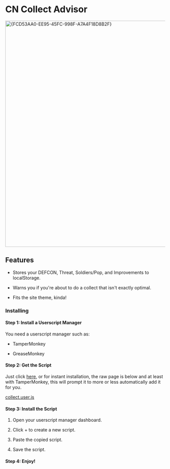 # CN Collect Advisor

<img width="1147" height="713" alt="{FCD53AA0-EE95-45FC-998F-A7A4F18D8B2F}" src="https://github.com/user-attachments/assets/fdc7a3ed-a304-4fc9-b74c-3f1ce999f299" />

## Features
- Stores your DEFCON, Threat, Soldiers/Pop, and Improvements to localStorage.

- Warns you if you're about to do a collect that isn't exactly optimal.

- Fits the site theme, kinda!

### Installing

#### Step 1: Install a Userscript Manager

You need a userscript manager such as:

- TamperMonkey

- GreaseMonkey

#### Step 2: Get the Script

Just click [here](https://github.com/oh-ari/cn-collect/blob/main/collect.user.js), or for instant installation, the raw page is below and at least with TamperMonkey, this will prompt it to more or less automatically add it for you.

[collect.user.js](https://github.com/oh-ari/cn-collect/raw/refs/heads/main/collect.user.js)

#### Step 3: Install the Script

1. Open your userscript manager dashboard.

2. Click + to create a new script.

3. Paste the copied script.

4. Save the script.

#### Step 4: Enjoy!

